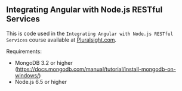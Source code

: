 ## Integrating Angular with Node.js RESTful Services 

This is code used in the `Integrating Angular with Node.js RESTful Services` course available
at [Pluralsight.com](https://www.pluralsight.com/courses/angular-nodejs-restful-services).

Requirements:

* MongoDB 3.2 or higher (https://docs.mongodb.com/manual/tutorial/install-mongodb-on-windows/)
* Node.js 6.5 or higher